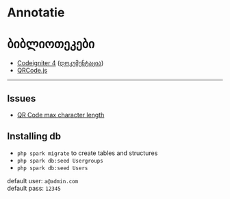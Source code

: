 # Annotatie
# ბიბლიოთეკები
- [Codeigniter 4](https://github.com/codeigniter4/CodeIgniter4) ([დოკუმენტაცია](https://codeigniter.com/user_guide/intro/index.html))
- [QRCode.js](http://davidshimjs.github.io/qrcodejs/) 


---
## Issues
- [QR Code max character length](https://stackoverflow.com/questions/12764334/qr-code-max-char-length)


## Installing db
- `php spark migrate` to create tables and structures
- `php spark db:seed Usergroups`
- `php spark db:seed Users`


default user: `a@admin.com`\
default pass: `12345`
